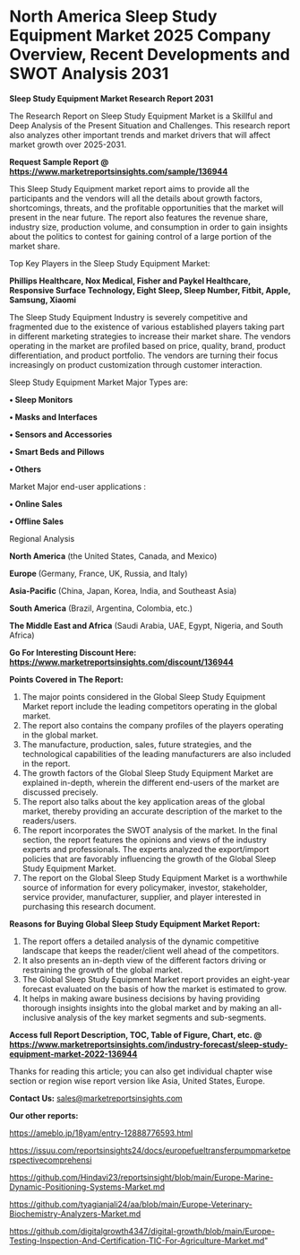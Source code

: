 # North America Sleep Study Equipment Market 2025 Company Overview, Recent Developments and SWOT Analysis 2031

<strong>Sleep Study Equipment Market Research Report 2031</strong>

The Research Report on Sleep Study Equipment Market is a Skillful and Deep Analysis of the Present Situation and Challenges. This research report also analyzes other important trends and market drivers that will affect market growth over 2025-2031.

<strong>Request Sample Report @ <a href=https://www.marketreportsinsights.com/sample/136944>https://www.marketreportsinsights.com/sample/136944</a></strong>

This Sleep Study Equipment market report aims to provide all the participants and the vendors will all the details about growth factors, shortcomings, threats, and the profitable opportunities that the market will present in the near future. The report also features the revenue share, industry size, production volume, and consumption in order to gain insights about the politics to contest for gaining control of a large portion of the market share.

Top Key Players in the Sleep Study Equipment Market:

<strong>Phillips Healthcare, Nox Medical, Fisher and Paykel Healthcare, Responsive Surface Technology, Eight Sleep, Sleep Number, Fitbit, Apple, Samsung, Xiaomi</strong>

The Sleep Study Equipment Industry is severely competitive and fragmented due to the existence of various established players taking part in different marketing strategies to increase their market share. The vendors operating in the market are profiled based on price, quality, brand, product differentiation, and product portfolio. The vendors are turning their focus increasingly on product customization through customer interaction.

Sleep Study Equipment Market Major Types are:

<strong>• Sleep Monitors

• Masks and Interfaces

• Sensors and Accessories

• Smart Beds and Pillows

• Others</strong>

Market Major end-user applications :

<strong>• Online Sales

• Offline Sales</strong>

Regional Analysis

</u><strong><b>North America</b></strong> (the United States, Canada, and Mexico)

<strong><b>Europe </b></strong>(Germany, France, UK, Russia, and Italy)

<strong><b>Asia-Pacific</b></strong> (China, Japan, Korea, India, and Southeast Asia)

<strong><b>South America</b></strong> (Brazil, Argentina, Colombia, etc.)

<strong><b>The Middle East and Africa</b></strong> (Saudi Arabia, UAE, Egypt, Nigeria, and South Africa)

<strong>Go For Interesting Discount Here: <a href=https://www.marketreportsinsights.com/discount/136944>https://www.marketreportsinsights.com/discount/136944</a></strong>

<strong>Points Covered in The Report:</strong>
<ol>
  <li>The major points considered in the Global Sleep Study Equipment Market report include the leading competitors operating in the global market.</li>
  <li>The report also contains the company profiles of the players operating in the global market.</li>
  <li>The manufacture, production, sales, future strategies, and the technological capabilities of the leading manufacturers are also included in the report.</li>
  <li>The growth factors of the Global Sleep Study Equipment Market are explained in-depth, wherein the different end-users of the market are discussed precisely.</li>
  <li>The report also talks about the key application areas of the global market, thereby providing an accurate description of the market to the readers/users.</li>
  <li>The report incorporates the SWOT analysis of the market. In the final section, the report features the opinions and views of the industry experts and professionals. The experts analyzed the export/import policies that are favorably influencing the growth of the Global Sleep Study Equipment Market.</li>
  <li>The report on the Global Sleep Study Equipment Market is a worthwhile source of information for every policymaker, investor, stakeholder, service provider, manufacturer, supplier, and player interested in purchasing this research document.</li>
</ol>
<strong>Reasons for Buying Global Sleep Study Equipment Market Report:</strong>

<ol>
  <li>The report offers a detailed analysis of the dynamic competitive landscape that keeps the reader/client well ahead of the competitors.</li>
  <li>It also presents an in-depth view of the different factors driving or restraining the growth of the global market.</li>
  <li>The Global Sleep Study Equipment Market report provides an eight-year forecast evaluated on the basis of how the market is estimated to grow.</li>
  <li>It helps in making aware business decisions by having providing thorough insights insights into the global market and by making an all-inclusive analysis of the key market segments and sub-segments.</li>
</ol>
<strong>Access full Report Description, TOC, Table of Figure, Chart, etc. @ <a href=https://www.marketreportsinsights.com/industry-forecast/sleep-study-equipment-market-2022-136944>https://www.marketreportsinsights.com/industry-forecast/sleep-study-equipment-market-2022-136944</a></strong>


Thanks for reading this article; you can also get individual chapter wise section or region wise report version like Asia, United States, Europe.

<strong>Contact Us:</strong>
sales@marketreportsinsights.com

<strong>Our other reports:</strong>

<a href=https://ameblo.jp/18yam/entry-12888776593.html>https://ameblo.jp/18yam/entry-12888776593.html</a>

<a href=https://issuu.com/reportsinsights24/docs/europefueltransferpumpmarketperspectivecomprehensi>https://issuu.com/reportsinsights24/docs/europefueltransferpumpmarketperspectivecomprehensi</a>

<a href=https://github.com/Hindavi23/reportsinsight/blob/main/Europe-Marine-Dynamic-Positioning-Systems-Market.md>https://github.com/Hindavi23/reportsinsight/blob/main/Europe-Marine-Dynamic-Positioning-Systems-Market.md</a>

<a href=https://github.com/tyagianjali24/aa/blob/main/Europe-Veterinary-Biochemistry-Analyzers-Market.md>https://github.com/tyagianjali24/aa/blob/main/Europe-Veterinary-Biochemistry-Analyzers-Market.md</a>

<a href=https://github.com/digitalgrowth4347/digital-growth/blob/main/Europe-Testing-Inspection-And-Certification-TIC-For-Agriculture-Market.md>https://github.com/digitalgrowth4347/digital-growth/blob/main/Europe-Testing-Inspection-And-Certification-TIC-For-Agriculture-Market.md</a>"

